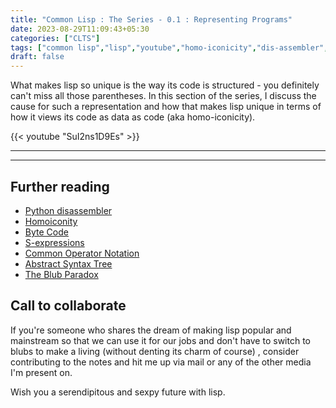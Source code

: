 ```yaml
---
title: "Common Lisp : The Series - 0.1 : Representing Programs"
date: 2023-08-29T11:09:43+05:30
categories: ["CLTS"]
tags: ["common lisp","lisp","youtube","homo-iconicity","dis-assembler","python","lists","trees","parentheses","s-expression","infix","prefix"]
draft: false
---
```


What makes lisp so unique is the way its code is structured - you
definitely can't miss all those parentheses. In this section of the
series, I discuss the cause for such a representation and how that
makes lisp unique in terms of how it views its code as data as code (aka homo-iconicity).

{{< youtube "SuI2ns1D9Es" >}}  

---
---
	
## Further reading

 - [Python disassembler](https://docs.python.org/3/library/dis.html)
 - [Homoiconity](  https://en.wikipedia.org/wiki/Homoiconicity )
 - [Byte Code](https://en.wikipedia.org/wiki/Bytecode)
 - [S-expressions](https://en.wikipedia.org/wiki/S-expression)
 - [Common Operator Notation](https://en.wikipedia.org/wiki/Common_operator_notation)
 - [Abstract Syntax Tree](https://en.wikipedia.org/wiki/Abstract_syntax_tree)
 - [The Blub Paradox](https://wiki.c2.com/?BlubParadox)

## Call to collaborate

If you're someone who shares the dream of making lisp popular and
mainstream so that we can use it for our jobs and don't have to switch
to blubs to make a living (without denting its charm of course) ,
consider contributing to the notes and hit me up via mail or any of
the other media I'm present on.  

Wish you a serendipitous and sexpy future with lisp.  
